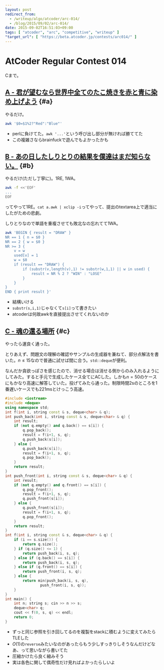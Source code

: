 ```yaml
---
layout: post
redirect_from:
  - /writeup/algo/atcoder/arc-014/
  - /blog/2015/09/02/arc-014/
date: 2015-09-02T16:51:03+09:00
tags: [ "atcoder", "arc", "competitive", "writeup" ]
"target_url": [ "https://beta.atcoder.jp/contests/arc014/" ]
---
```


# AtCoder Regular Contest 014

Cまで。

<!-- more -->

## [A - 君が望むなら世界中全てのたこ焼きを赤と青に染め上げよう](https://beta.atcoder.jp/contests/arc014/tasks/arc014_1) {#a}

やるだけ。

``` sh
awk '$0=$1%2?"Red":"Blue"'
```

-   perlに負けてた。`awk '...'`という呼び出し部分が無ければ勝ててた
-   この複雑さならbrainfuckで遊んでもよかったかも

## [B - あの日したしりとりの結果を僕達はまだ知らない。](https://beta.atcoder.jp/contests/arc014/tasks/arc014_2) {#b}

やるだけ(ただし丁寧に)。1RE, 1WA。

``` sh
awk -f <<'EOF'
...
EOF
```

ってやって1RE。`cat a.awk | xclip -i`ってやって、提出のtextarea上で適当にしたがための悲劇。

しりとりなので単語を重複させても敗北なの忘れてて1WA。

``` sh
awk 'BEGIN { result = "DRAW" }
NR == 1 { n = $0 }
NR == 2 { w = $0 }
NR >= 3 {
    v = w
    used[v] = 1
    w = $0
    if (result == "DRAW") {
        if (substr(v,length(v),1) != substr(w,1,1) || w in used) {
            result = NR % 2 ? "WIN" : "LOSE"
        }
    }
}
END { print result }'
```

-   結構いける
-   `substr(s,i,1)`じゃなくて`s[i]`って書きたい
-   atcoderは何故awkを直接提出させてくれないのか

## [C - 魂の還る場所](https://beta.atcoder.jp/contests/arc014/tasks/arc014_3) {#c}

やったら運良く通った。


とりあえず、問題文の理解の確認やサンプルの生成器を兼ねて、部分点解法を書いた。$n \le 15$なので普通に試せば間に合う。`std::deque`が便利。

なんだか貪欲っぽさを感じたので、消せる場合は消せる側からのみ入れるようにしてみた。すると手元で生成したケース全てにACした。しかも$n = 50$のケースにもかなり高速に解答していた。投げてみたら通った。制限時間2sのところを1番遅いケースでも221msとけっこう高速。

``` c++
#include <iostream>
#include <deque>
using namespace std;
int f(int i, string const & s, deque<char> & q);
int push_back(int i, string const & s, deque<char> & q) {
    int result;
    if (not q.empty() and q.back() == s[i]) {
        q.pop_back();
        result = f(i+1, s, q);
        q.push_back(s[i]);
    } else {
        q.push_back(s[i]);
        result = f(i+1, s, q);
        q.pop_back();
    }
    return result;
}
int push_front(int i, string const & s, deque<char> & q) {
    int result;
    if (not q.empty() and q.front() == s[i]) {
        q.pop_front();
        result = f(i+1, s, q);
        q.push_front(s[i]);
    } else {
        q.push_front(s[i]);
        result = f(i+1, s, q);
        q.pop_front();
    }
    return result;
}
int f(int i, string const & s, deque<char> & q) {
    if (i == s.size()) {
        return q.size();
    } if (q.size() <= 1) {
        return push_back(i, s, q);
    } else if (q.back() == s[i]) {
        return push_back(i, s, q);
    } else if (q.front() == s[i]) {
        return push_front(i, s, q);
    } else {
        return min(push_back(i, s, q),
                push_front(i, s, q));
    }
}
int main() {
    int n; string s; cin >> n >> s;
    deque<char> q;
    cout << f(0, s, q) << endl;
    return 0;
}
```

-   ずっと同じ参照を引き回してるのを複製をstackに積むように変えてみたらTLEした
-   $O(1)$の`reverse`みたいなのがあったらもう少しすっきりしそうなんだけどなあ、って思いながら書いてた
-   圧縮かけたら良く縮みそう
-   実は各色に関して偶奇性だけ見ればよかったらしいよ
